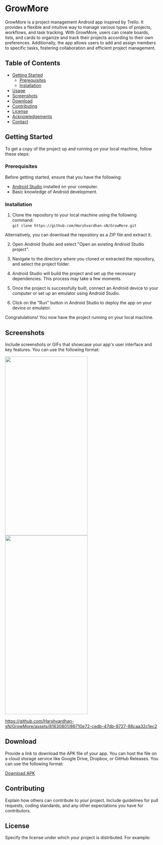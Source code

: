 # GrowMore

GrowMore is a project management Android app inspired by Trello. It provides a flexible and intuitive way to manage various types of projects, workflows, and task tracking. With GrowMore, users can create boards, lists, and cards to organize and track their projects according to their own preferences. Additionally, the app allows users to add and assign members to specific tasks, fostering collaboration and efficient project management.

## Table of Contents

- [Getting Started](#getting-started)
  - [Prerequisites](#prerequisites)
  - [Installation](#installation)
- [Usage](#usage)
- [Screenshots](#screenshots)
- [Download](#download)
- [Contributing](#contributing)
- [License](#license)
- [Acknowledgements](#acknowledgements)
- [Contact](#contact)

## Getting Started

To get a copy of the project up and running on your local machine, follow these steps:

### Prerequisites

Before getting started, ensure that you have the following:

- [Android Studio](https://developer.android.com/studio) installed on your computer.
- Basic knowledge of Android development.

### Installation

1. Clone the repository to your local machine using the following command: <br>
```git clone https://github.com/Harshvardhan-sN/GrowMore.git```

Alternatively, you can download the repository as a ZIP file and extract it.

2. Open Android Studio and select "Open an existing Android Studio project".

3. Navigate to the directory where you cloned or extracted the repository, and select the project folder.

4. Android Studio will build the project and set up the necessary dependencies. This process may take a few moments.

5. Once the project is successfully built, connect an Android device to your computer or set up an emulator using Android Studio.

6. Click on the "Run" button in Android Studio to deploy the app on your device or emulator.

Congratulations! You now have the project running on your local machine.

## Screenshots

Include screenshots or GIFs that showcase your app's user interface and key features. You can use the following format:

<img src="https://github.com/Harshvardhan-sN/GrowMore/blob/main/screenshots/splash.jpg" width="271" height="587">                    <img src="https://github.com/Harshvardhan-sN/GrowMore/blob/main/screenshots/intro.jpg" width="271" height="587">


https://github.com/Harshvardhan-sN/GrowMore/assets/81630801/86710e72-cedb-47db-9727-88caa32c1ec2




## Download

Provide a link to download the APK file of your app. You can host the file on a cloud storage service like Google Drive, Dropbox, or GitHub Releases. You can use the following format:

[Download APK](link/to/download/apk)

## Contributing

Explain how others can contribute to your project. Include guidelines for pull requests, coding standards, and any other expectations you have for contributors.

## License

Specify the license under which your project is distributed. For example:

